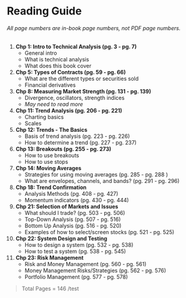 # Reading Guide
###### All page numbers are in-book page numbers, not PDF page numbers.

1. **Chp 1: Intro to Technical Analysis (pg. 3 - pg. 7)**
    - General intro
    - What is technical analysis
    - What does this book cover
2. **Chp 5: Types of Contracts (pg. 59 - pg. 66)**
    - What are the different types or securities sold
    - Financial derivatives
3. **Chp 8: Measuring Market Strength (pg. 131 - pg. 139)**
    - Divergence, oscillators, strength indices
    - *May need to read more*
4. **Chp 11: Trend Analysis (pg. 206 - pg. 221)**
    - Charting basics
    - Scales
5. **Chp 12: Trends - The Basics**
    - Basis of trend analysis (pg. 223 - pg. 226)
    - How to determine a trend (pg. 227 - pg. 237)
6. **Chp 13: Breakouts (pg. 255 - pg. 273)**
    - How to use breakouts
    - How to use stops
7. **Chp 14: Moving Averages**
    - Strategies for using moving averages (pg. 285 - pg. 288 )
    - What are envelopes, channels, and bands? (pg. 291 - pg. 296)
8. **Chp 18: Trend Confirmation**
    - Analysis Methods (pg. 408 - pg. 427)
    - Momentum indicators (pg. 430 - pg. 444)
9. **Chp 21: Selection of Markets and Issues**
    - What should I trade? (pg. 503 - pg. 506)
    - Top-Down Analysis (pg. 507 - pg. 516)
    - Bottom Up Analysis (pg. 516 - pg. 520)
    - Examples of how to select/screen stocks (pg. 521 - pg. 525)
10. **Chp 22: System Design and Testing**
    - How to design a system (pg. 532 - pg. 538)
    - How to test a system (pg. 538 - pg. 545)
11. **Chp 23: Risk Management**
    - Risk and Money Management (pg. 560 - pg. 561)
    - Money Management Risks/Strategies (pg. 562 - pg. 576)
    - Portfolio Management (pg. 577 - pg. 578)
> Total Pages = 146
/test
